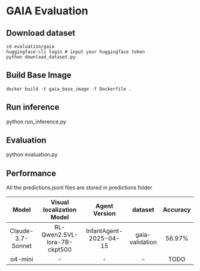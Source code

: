 # GAIA Evaluation  

## Download dataset
```
cd evaluation/gaia
huggingface-cli login # input your huggingface token
python download_dataset.py
```

##  Build Base Image
```
docker build -t gaia_base_image -f Dockerfile .
```

## Run inference
python run_inference.py

## Evaluation
python evaluation.py

## Performance
All the predictions.jsonl files are stored in predictions folder 

| Model            | Visual localization Model            | Agent Version          | dataset        | Accuracy     |
|:------------------:|:------------------:|:---------------------:|:-------------------:|:------------:|
| Claude-3.7-Sonnet   |RL-Qwen2.5VL-lora-7B-ckpt500| InfantAgent-2025-04-15   | gaia-validation    | 56.97%        |
| o4-mini |-| - | -       | TODO       |